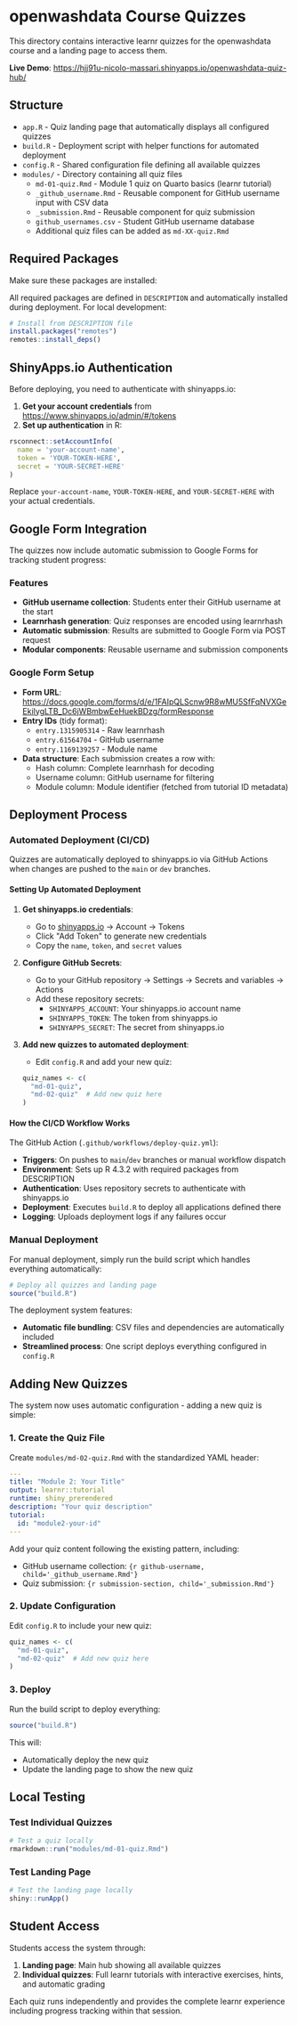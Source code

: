# openwashdata Course Quizzes

This directory contains interactive learnr quizzes for the openwashdata course and a landing page to access them.

**Live Demo**: https://hjj91u-nicolo-massari.shinyapps.io/openwashdata-quiz-hub/

## Structure

- `app.R` - Quiz landing page that automatically displays all configured quizzes
- `build.R` - Deployment script with helper functions for automated deployment
- `config.R` - Shared configuration file defining all available quizzes
- `modules/` - Directory containing all quiz files
  - `md-01-quiz.Rmd` - Module 1 quiz on Quarto basics (learnr tutorial)
  - `_github_username.Rmd` - Reusable component for GitHub username input with CSV data
  - `_submission.Rmd` - Reusable component for quiz submission
  - `github_usernames.csv` - Student GitHub username database
  - Additional quiz files can be added as `md-XX-quiz.Rmd`

## Required Packages

Make sure these packages are installed:

All required packages are defined in `DESCRIPTION` and automatically installed during deployment. For local development:

```r
# Install from DESCRIPTION file
install.packages("remotes")
remotes::install_deps()
```

## ShinyApps.io Authentication

Before deploying, you need to authenticate with shinyapps.io:

1. **Get your account credentials** from https://www.shinyapps.io/admin/#/tokens
2. **Set up authentication** in R:

```r
rsconnect::setAccountInfo(
  name = 'your-account-name',
  token = 'YOUR-TOKEN-HERE',
  secret = 'YOUR-SECRET-HERE'
)
```

Replace `your-account-name`, `YOUR-TOKEN-HERE`, and `YOUR-SECRET-HERE` with your actual credentials.

## Google Form Integration

The quizzes now include automatic submission to Google Forms for tracking student progress:

### Features
- **GitHub username collection**: Students enter their GitHub username at the start
- **Learnrhash generation**: Quiz responses are encoded using learnrhash
- **Automatic submission**: Results are submitted to Google Form via POST request
- **Modular components**: Reusable username and submission components

### Google Form Setup
- **Form URL**: https://docs.google.com/forms/d/e/1FAIpQLScnw9R8wMU5SfFqNVXGeEkiIygLTB_Dc6jWBmbwEeHuekBDzg/formResponse
- **Entry IDs** (tidy format): 
  - `entry.1315905314` - Raw learnrhash
  - `entry.61564704` - GitHub username
  - `entry.1169139257` - Module name
- **Data structure**: Each submission creates a row with:
  - Hash column: Complete learnrhash for decoding
  - Username column: GitHub username for filtering
  - Module column: Module identifier (fetched from tutorial ID metadata)

## Deployment Process

### Automated Deployment (CI/CD)

Quizzes are automatically deployed to shinyapps.io via GitHub Actions when changes are pushed to the `main` or `dev` branches.

#### Setting Up Automated Deployment

1. **Get shinyapps.io credentials**:
   - Go to [shinyapps.io](https://www.shinyapps.io/) → Account → Tokens
   - Click "Add Token" to generate new credentials
   - Copy the `name`, `token`, and `secret` values

2. **Configure GitHub Secrets**:
   - Go to your GitHub repository → Settings → Secrets and variables → Actions
   - Add these repository secrets:
     - `SHINYAPPS_ACCOUNT`: Your shinyapps.io account name
     - `SHINYAPPS_TOKEN`: The token from shinyapps.io  
     - `SHINYAPPS_SECRET`: The secret from shinyapps.io

3. **Add new quizzes to automated deployment**:
   - Edit `config.R` and add your new quiz:
   ```r
   quiz_names <- c(
     "md-01-quiz",
     "md-02-quiz"  # Add new quiz here
   )
   ```

#### How the CI/CD Workflow Works

The GitHub Action (`.github/workflows/deploy-quiz.yml`):
- **Triggers**: On pushes to `main`/`dev` branches or manual workflow dispatch
- **Environment**: Sets up R 4.3.2 with required packages from DESCRIPTION
- **Authentication**: Uses repository secrets to authenticate with shinyapps.io
- **Deployment**: Executes `build.R` to deploy all applications defined there
- **Logging**: Uploads deployment logs if any failures occur

### Manual Deployment

For manual deployment, simply run the build script which handles everything automatically:

```r
# Deploy all quizzes and landing page
source("build.R")
```

The deployment system features:
- **Automatic file bundling**: CSV files and dependencies are automatically included
- **Streamlined process**: One script deploys everything configured in `config.R`

## Adding New Quizzes

The system now uses automatic configuration - adding a new quiz is simple:

### 1. Create the Quiz File

Create `modules/md-02-quiz.Rmd` with the standardized YAML header:

```yaml
---
title: "Module 2: Your Title"
output: learnr::tutorial
runtime: shiny_prerendered
description: "Your quiz description"
tutorial:
  id: "module2-your-id"
---
```

Add your quiz content following the existing pattern, including:
- GitHub username collection: `{r github-username, child='_github_username.Rmd'}`
- Quiz submission: `{r submission-section, child='_submission.Rmd'}`

### 2. Update Configuration

Edit `config.R` to include your new quiz:

```r
quiz_names <- c(
  "md-01-quiz",
  "md-02-quiz"  # Add new quiz here
)
```

### 3. Deploy

Run the build script to deploy everything:

```r
source("build.R")
```

This will:
- Automatically deploy the new quiz
- Update the landing page to show the new quiz

## Local Testing

### Test Individual Quizzes

```r
# Test a quiz locally
rmarkdown::run("modules/md-01-quiz.Rmd")
```

### Test Landing Page

```r
# Test the landing page locally
shiny::runApp()
```

## Student Access

Students access the system through:
1. **Landing page**: Main hub showing all available quizzes
2. **Individual quizzes**: Full learnr tutorials with interactive exercises, hints, and automatic grading

Each quiz runs independently and provides the complete learnr experience including progress tracking within that session.